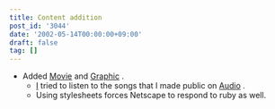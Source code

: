 ```yaml
---
title: Content addition
post_id: '3044'
date: '2002-05-14T00:00:00+09:00'
draft: false
tag: []
---
```


*   Added [Movie](/tag/videos) and [Graphic](/category/products/illustration) .
    *   [I](/category/products/musics) tried to listen to the songs that I made public on [Audio](/category/products/musics) .
    *   Using stylesheets forces Netscape to respond to ruby ​​as well.